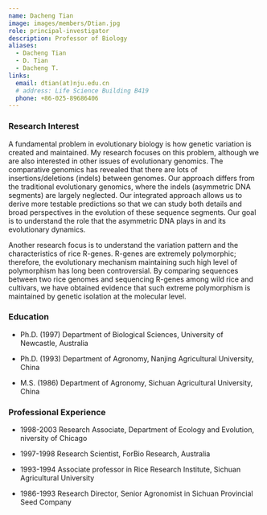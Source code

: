```yaml
---
name: Dacheng Tian
image: images/members/Dtian.jpg
role: principal-investigator
description: Professor of Biology
aliases:
  - Dacheng Tian
  - D. Tian
  - Dacheng T.
links:
  email: dtian(at)nju.edu.cn
  # address: Life Science Building B419
  phone: +86-025-89686406
---
```


### Research Interest

A fundamental problem in evolutionary biology is how genetic variation is created and maintained. My research focuses on this problem, although we are also interested in other issues of evolutionary genomics. The comparative genomics has revealed that there are lots of insertions/deletions (indels) between genomes. Our approach differs from the traditional evolutionary genomics, where the indels (asymmetric DNA segments) are largely neglected. Our integrated approach allows us to derive more testable predictions so that we can study both details and broad perspectives in the evolution of these sequence segments. Our goal is to understand the role that the asymmetric DNA plays in and its evolutionary dynamics. 

Another research focus is to understand the variation pattern and the characteristics of rice R-genes. R-genes are extremely polymorphic; therefore, the evolutionary mechanism maintaining such high level of polymorphism has long been controversial. By comparing sequences between two rice genomes and sequencing R-genes among wild rice and cultivars, we have obtained evidence that such extreme polymorphism is maintained by genetic isolation at the molecular level.  

### Education


- Ph.D. (1997) Department of Biological Sciences, University of Newcastle, Australia

- Ph.D. (1993) Department of Agronomy, Nanjing Agricultural University, China

- M.S. (1986) Department of Agronomy, Sichuan Agricultural University, China

### Professional Experience

- 1998-2003 Research Associate, Department of Ecology and Evolution, niversity of Chicago

- 1997-1998 Research Scientist, ForBio Research, Australia

- 1993-1994 Associate professor in Rice Research Institute, Sichuan Agricultural University

- 1986-1993 Research Director, Senior Agronomist in Sichuan Provincial Seed Company
